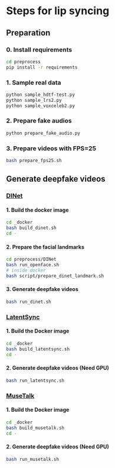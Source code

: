 # Steps for lip syncing

## Preparation

### 0. Install requirements

```bash
cd preprocess
pip install -r requirements
```

### 1. Sample real data

```bash
python sample_hdtf-test.py
python sample_lrs2.py
python sample_voxceleb2.py
```

### 2. Prepare fake audios

```bash
python prepare_fake_audio.py
```

### 3. Prepare videos with FPS=25

```bash
bash prepare_fps25.sh
```

## Generate deepfake videos

### [DINet](https://github.com/MRzzm/DINet)

#### 1. Build the docker image

```bash
cd _docker
bash build_dinet.sh
cd -
```

#### 2. Prepare the facial landmarks

```bash
cd preprocess/DINet
bash run_openface.sh
# inside docker
bash script/prepare_dinet_landmark.sh
```

#### 3. Generate deepfake videos

```bash
bash run_dinet.sh
```

### [LatentSync](https://github.com/bytedance/LatentSync)

#### 1. Build the Docker image

```bash
cd _docker
bash build_latentsync.sh
cd -
```

#### 2. Generate deepfake videos (Need GPU)

```bash
bash run_latentsync.sh
```

### [MuseTalk](https://github.com/TMElyralab/MuseTalk)

#### 1. Build the Docker image

```bash
cd _docker
bash build_musetalk.sh
cd -
```

#### 2. Generate deepfake videos (Need GPU)

```bash
bash run_musetalk.sh
```
